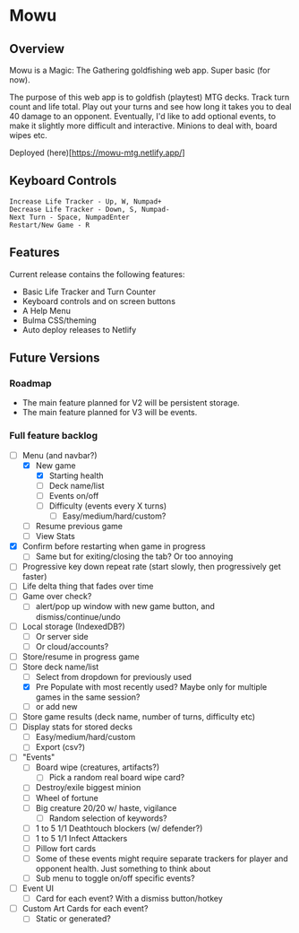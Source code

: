 # Mowu

## Overview

Mowu is a Magic: The Gathering goldfishing web app. Super basic (for now). 

The purpose of this web app is to goldfish (playtest) MTG decks. Track turn count and life total. Play out your turns and see how long it takes you to deal 40 damage to an opponent. Eventually, I'd like to add optional events, to make it slightly more difficult and interactive. Minions to deal with, board wipes etc.

Deployed (here)[https://mowu-mtg.netlify.app/]

## Keyboard Controls

    Increase Life Tracker - Up, W, Numpad+
    Decrease Life Tracker - Down, S, Numpad-
    Next Turn - Space, NumpadEnter
    Restart/New Game - R

## Features

Current release contains the following features:

- Basic Life Tracker and Turn Counter
- Keyboard controls and on screen buttons
- A Help Menu
- Bulma CSS/theming
- Auto deploy releases to Netlify

## Future Versions

### Roadmap

- The main feature planned for V2 will be persistent storage.
- The main feature planned for V3 will be events.

### Full feature backlog

- [ ] Menu (and navbar?)
    - [x] New game
        - [x] Starting health
        - [ ] Deck name/list
        - [ ] Events on/off
        - [ ] Difficulty (events every X turns)
            - [ ] Easy/medium/hard/custom?
    - [ ] Resume previous game
    - [ ] View Stats
- [x] Confirm before restarting when game in progress
    - [ ] Same but for exiting/closing the tab? Or too annoying
- [ ] Progressive key down repeat rate (start slowly, then progressively get faster)
- [ ] Life delta thing that fades over time
- [ ] Game over check?
    - [ ] alert/pop up window with new game button, and dismiss/continue/undo 
- [ ] Local storage (IndexedDB?)
    - [ ] Or server side
    - [ ] Or cloud/accounts?
- [ ] Store/resume in progress game
- [ ] Store deck name/list
    - [ ] Select from dropdown for previously used
    - [x] Pre Populate with most recently used? Maybe only for multiple games in the same session?
    - [ ] or add new
- [ ] Store game results (deck name, number of turns, difficulty etc)
- [ ] Display stats for stored decks
    - [ ] Easy/medium/hard/custom
    - [ ] Export (csv?)
- [ ] "Events"
    - [ ] Board wipe (creatures, artifacts?)
        - [ ] Pick a random real board wipe card?
    - [ ] Destroy/exile biggest minion
    - [ ] Wheel of fortune
    - [ ] Big creature 20/20 w/ haste, vigilance
        - [ ] Random selection of keywords?
    - [ ] 1 to 5 1/1 Deathtouch blockers (w/ defender?)
    - [ ] 1 to 5 1/1 Infect Attackers
    - [ ] Pillow fort cards
    - [ ] Some of these events might require separate trackers for player and opponent health. Just something to think about
    - [ ] Sub menu to toggle on/off specific events?
- [ ] Event UI
    - [ ] Card for each event? With a dismiss button/hotkey
- [ ] Custom Art Cards for each event?
    - [ ] Static or generated?
